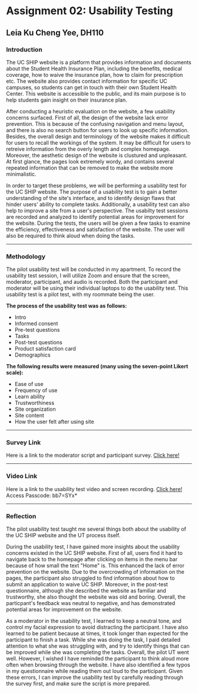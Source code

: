 # Assignment 02: Usability Testing
## Leia Ku Cheng Yee, DH110


### Introduction

The UC SHIP website is a platform that provides information and documents about the Student Health Insurance Plan, including the benefits, medical coverage, how to waive the insurance plan, how to claim for prescription etc. The website also provides contact information for specific UC campuses, so students can get in touch with their own Student Health Center. This website is accessible to the public, and its main purpose is to help students gain insight on their insurance plan. 

After conducting a heuristic evaluation on the website, a few usability concerns surfaced. First of all, the design of the website lack error prevention. This is because of the confusing navigation and menu layout, and there is also no search button for users to look up specific information. Besides, the overall design and terminology of the website makes it difficult for users to recall the workings of the system. It may be difficult for users to retreive information from the overly length and complex homepage. Moreover, the aesthetic design of the website is clustured and unpleasant. At first glance, the pages look extremely wordy, and contains several repeated information that can be removed to make the website more minimalistic.

In order to target these problems, we will be performing a usability test for the UC SHIP website. The purpose of a usability test is to gain a better understanding  of the site's interface, and to identify design flaws that hinder users' ability to complete tasks. Additionally, a usability test can also help to improve a site from a user's perspective. The usabilty test sessions are recorded and analyzed to identify potential areas for improvement for the website. During the tests, the users will be given a few tasks to examine the efficiency, effectiveness and satisfaction of the website. The user will also be required to think aloud when doing the tasks.

---

### Methodology 

The pilot usability test will be conducted in my apartment. To record the usability test session, I will utilize Zoom and ensure that the screen, moderator, participant, and audio is recorded. Both the participant and moderator will be using their individual laptops to do the usability test. This usability test is a pilot test, with my roommate being the user.

**The process of the usability test was as follows:**

- Intro
- Informed consent 
- Pre-test questions
- Tasks
- Post-test questions
- Product satisfaction card
- Demographics

**The following results were measured (many using the seven-point Likert scale):**

- Ease of use
- Frequency of use
- Learn ability
- Trustworthiness
- Site organization
- Site content
- How the user felt after using site

---

### Survey Link 
Here is a link to the moderator script and participant survey. [Click here!](https://docs.google.com/forms/d/e/1FAIpQLSdH4xvQM5U-sMt5-UOXbSby9l_PSsw3hkG0JzuEFTEbcUiv1A/viewform?usp=sf_link)

---

### Video Link 

Here is a link to the usability test video and screen recording. [Click here!](https://ucla.zoom.us/rec/share/DiSSiehUtsZVeiTHiKtDfCkNzZWC6X6aUAyPn59-EOMZ0S7KSYkuJMhjwWdJNG6n.5JzabKJokbl8kplH) Access Passcode: bb7=SYx*

---

### Reflection

The pilot usability test taught me several things both about the usability of the UC SHIP website and the UT process itself.

During the usability test, I have gained more insights about the usability concerns existed in the UC SHIP website. First of all, users find it hard to navigate back to the homepage after clicking on items in the menu bar because of how small the text "Home" is. This enhanced the lack of error prevention on the website. Due to the overcrowding of information on the pages, the participant also struggled to find information about how to submit an application to waive UC SHIP. Moreover, in the post-test questionnaire, although she described the website as familiar and trustworthy, she also thought the website was old and boring. Overall, the particpant's feedback was neutral to negative, and has demonstrated potential areas for improvement on the website. 

As a moderator in the usability test, I learned to keep a neutral tone, and control my facial expression to avoid distracting the participant. I have also learned to be patient because at times, it took longer than expected for the participant to finish a task. While she was doing the task, I paid detailed attention to what she was struggling with, and try to identify things that can be improved while she was completing the tasks. Overall, the pilot UT went well. However, I wished I have reminded the participant to think aloud more often when browsing through the website. I have also identified a few typos in my questionnaire while reading them out loud to the participant. Given these errors, I can improve the usability test by carefully reading through the survey first, and make sure the script is more prepared. 


